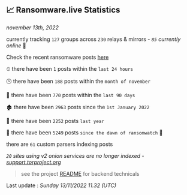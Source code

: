
## 📈 Ransomware.live Statistics
_november 13th, 2022_

currently tracking `127` groups across `230` relays & mirrors - _`85` currently online_ 📡

Check the recent ransomware posts [here](https://www.ransomware.live/#/recentposts)


⏲ there have been `1` posts within the `last 24 hours`

🕓 there have been `188` posts within the `month of november`

📅 there have been `770` posts within the `last 90 days`

🏚 there have been `2963` posts since the `1st January 2022`

🚀 there have been `2252` posts `last year`

🦕 there have been `5249` posts `since the dawn of ransomwatch` 🐣

there are `61` custom parsers indexing posts

_`20` sites using v2 onion services are no longer indexed - [support.torproject.org](https://support.torproject.org/onionservices/v2-deprecation/)_

> see the project [README](https://github.com/jmousqueton/ransomwatch#readme) for backend technicals



Last update : _Sunday 13/11/2022 11.32 (UTC)_

